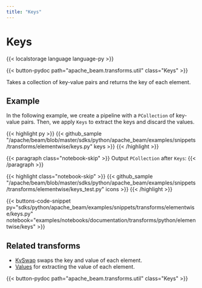 ```yaml
---
title: "Keys"
---
```

<!--
Licensed under the Apache License, Version 2.0 (the "License");
you may not use this file except in compliance with the License.
You may obtain a copy of the License at

http://www.apache.org/licenses/LICENSE-2.0

Unless required by applicable law or agreed to in writing, software
distributed under the License is distributed on an "AS IS" BASIS,
WITHOUT WARRANTIES OR CONDITIONS OF ANY KIND, either express or implied.
See the License for the specific language governing permissions and
limitations under the License.
-->

# Keys

{{< localstorage language language-py >}}

{{< button-pydoc path="apache_beam.transforms.util" class="Keys" >}}

Takes a collection of key-value pairs and returns the key of each element.

## Example

In the following example, we create a pipeline with a `PCollection` of key-value pairs.
Then, we apply `Keys` to extract the keys and discard the values.

{{< highlight py >}}
{{< github_sample "/apache/beam/blob/master/sdks/python/apache_beam/examples/snippets/transforms/elementwise/keys.py" keys >}}
{{< /highlight >}}

{{< paragraph class="notebook-skip" >}}
Output `PCollection` after `Keys`:
{{< /paragraph >}}

{{< highlight class="notebook-skip" >}}
{{< github_sample "/apache/beam/blob/master/sdks/python/apache_beam/examples/snippets/transforms/elementwise/keys_test.py" icons >}}
{{< /highlight >}}

{{< buttons-code-snippet
  py="sdks/python/apache_beam/examples/snippets/transforms/elementwise/keys.py"
  notebook="examples/notebooks/documentation/transforms/python/elementwise/keys" >}}

## Related transforms

* [KvSwap](/documentation/transforms/python/elementwise/kvswap) swaps the key and value of each element.
* [Values](/documentation/transforms/python/elementwise/values) for extracting the value of each element.

{{< button-pydoc path="apache_beam.transforms.util" class="Keys" >}}

